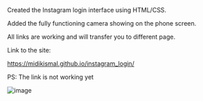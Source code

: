 Created the Instagram login interface using HTML/CSS.

Added the fully functioning camera showing on the phone screen.

All links are working and will transfer you to different page.

Link to the site:

https://midikismal.github.io/instagram_login/

PS: The link is not working yet

![image](https://github.com/midikismal/instagram_login/assets/144384507/b20d7485-fe63-4db2-ac48-94284bbe7992)
